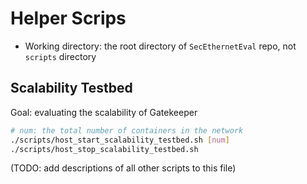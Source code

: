 # Helper Scrips

- Working directory: the root directory of `SecEthernetEval` repo, not `scripts` directory

## Scalability Testbed

Goal: evaluating the scalability of Gatekeeper

```bash
# num: the total number of containers in the network
./scripts/host_start_scalability_testbed.sh [num]
./scripts/host_stop_scalability_testbed.sh
```

(TODO: add descriptions of all other scripts to this file)
